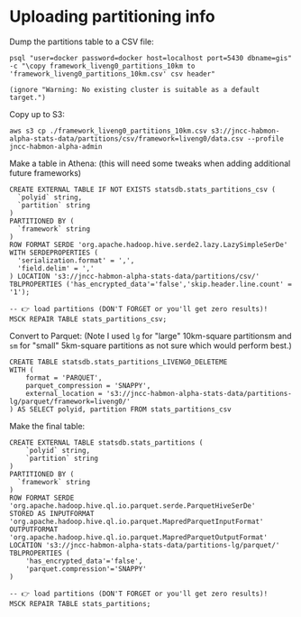 
Uploading partitioning info
===========================

Dump the partitions table to a CSV file:

    psql "user=docker password=docker host=localhost port=5430 dbname=gis" -c "\copy framework_liveng0_partitions_10km to 'framework_liveng0_partitions_10km.csv' csv header"

    (ignore "Warning: No existing cluster is suitable as a default target.")

Copy up to S3:

    aws s3 cp ./framework_liveng0_partitions_10km.csv s3://jncc-habmon-alpha-stats-data/partitions/csv/framework=liveng0/data.csv --profile jncc-habmon-alpha-admin

Make a table in Athena: (this will need some tweaks when adding additional future frameworks)

    CREATE EXTERNAL TABLE IF NOT EXISTS statsdb.stats_partitions_csv (
      `polyid` string,
      `partition` string 
    )
    PARTITIONED BY (
      `framework` string
    )
    ROW FORMAT SERDE 'org.apache.hadoop.hive.serde2.lazy.LazySimpleSerDe'
    WITH SERDEPROPERTIES (
      'serialization.format' = ',',
      'field.delim' = ','
    ) LOCATION 's3://jncc-habmon-alpha-stats-data/partitions/csv/'
    TBLPROPERTIES ('has_encrypted_data'='false','skip.header.line.count' = '1');

    -- 👉 load partitions (DON'T FORGET or you'll get zero results)!
    MSCK REPAIR TABLE stats_partitions_csv;

Convert to Parquet: (Note I used `lg` for "large" 10km-square partitionsm and `sm` for "small" 5km-square partitions as not sure which would perform best.)

    CREATE TABLE statsdb.stats_partitions_LIVENG0_DELETEME
    WITH (
        format = 'PARQUET',
        parquet_compression = 'SNAPPY',
        external_location = 's3://jncc-habmon-alpha-stats-data/partitions-lg/parquet/framework=liveng0/'
    ) AS SELECT polyid, partition FROM stats_partitions_csv

Make the final table:

    CREATE EXTERNAL TABLE statsdb.stats_partitions (
        `polyid` string,
        `partition` string
    )
    PARTITIONED BY (
      `framework` string
    )
    ROW FORMAT SERDE 'org.apache.hadoop.hive.ql.io.parquet.serde.ParquetHiveSerDe'
    STORED AS INPUTFORMAT 'org.apache.hadoop.hive.ql.io.parquet.MapredParquetInputFormat'
    OUTPUTFORMAT 'org.apache.hadoop.hive.ql.io.parquet.MapredParquetOutputFormat'
    LOCATION 's3://jncc-habmon-alpha-stats-data/partitions-lg/parquet/'
    TBLPROPERTIES (
        'has_encrypted_data'='false',
        'parquet.compression'='SNAPPY'
    )

    -- 👉 load partitions (DON'T FORGET or you'll get zero results)!
    MSCK REPAIR TABLE stats_partitions;
